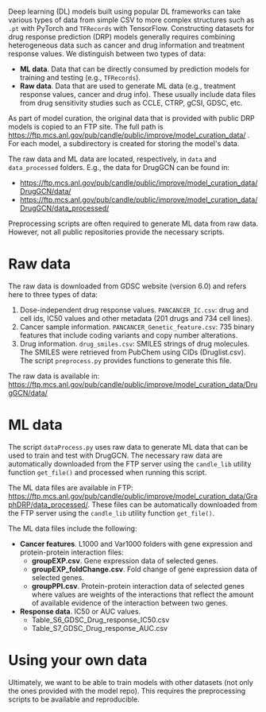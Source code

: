Deep learning (DL) models built using popular DL frameworks can take various types of data from simple CSV to more complex structures such as `.pt` with PyTorch and `TFRecords` with TensorFlow.
Constructing datasets for drug response prediction (DRP) models generally requires combining heterogeneous data such as cancer and drug information and treatment response values.
We distinguish between two types of data:
- __ML data__. Data that can be directly consumed by prediction models for training and testing (e.g., `TFRecords`).
- __Raw data__. Data that are used to generate ML data (e.g., treatment response values, cancer and drug info). These usually include data files from drug sensitivity studies such as CCLE, CTRP, gCSI, GDSC, etc.

As part of model curation, the original data that is provided with public DRP models is copied to an FTP site. The full path is https://ftp.mcs.anl.gov/pub/candle/public/improve/model_curation_data/ . For each model, a subdirectory is created for storing the model's data.

The raw data and ML data are located, respectively, in `data` and `data_processed` folders. E.g., the data for DrugGCN can be found in:
- https://ftp.mcs.anl.gov/pub/candle/public/improve/model_curation_data/DrugGCN/data/
- https://ftp.mcs.anl.gov/pub/candle/public/improve/model_curation_data/DrugGCN/data_processed/

Preprocessing scripts are often required to generate ML data from raw data. However, not all public repositories provide the necessary scripts.


# Raw data
The raw data is downloaded from GDSC website (version 6.0) and refers here to three types of data:
1) Dose-independent drug response values.
`PANCANCER_IC.csv`: drug and cell ids, IC50 values and other metadata (201 drugs and 734 cell lines).
2) Cancer sample information. `PANCANCER_Genetic_feature.csv`: 735 binary features that include coding variants and copy number alterations.
3) Drug information. `drug_smiles.csv`: SMILES strings of drug molecules. The SMILES were retrieved from PubChem using CIDs (Druglist.csv). The script `preprocess.py` provides functions to generate this file.

The raw data is available in: https://ftp.mcs.anl.gov/pub/candle/public/improve/model_curation_data/DrugGCN/data/


# ML data
The script `dataProcess.py` uses raw data to generate ML data that can be used to train and test with DrugGCN. The necessary raw data are automatically downloaded from the FTP server using the `candle_lib` utility function `get_file()` and processed when running this script. 

The ML data files are available in FTP: https://ftp.mcs.anl.gov/pub/candle/public/improve/model_curation_data/GraphDRP/data_processed/. These files can be automatically downloaded from the FTP server using the `candle_lib` utility function `get_file()`.

The ML data files include the following:

- __Cancer features__. L1000 and Var1000 folders with gene expression and protein-protein interaction files: 
  - __groupEXP.csv__. Gene expression data of selected genes.
  - __groupEXP_foldChange.csv__. Fold change of gene expression data of selected genes.
  - __groupPPI.csv__. Protein-protein interaction data of selected genes where values are weights of the interactions that reflect the amount of available evidence of the interaction between two genes.
- __Response data__. IC50 or AUC values.
  - Table_S6_GDSC_Drug_response_IC50.csv
  - Table_S7_GDSC_Drug_response_AUC.csv

# Using your own data
Ultimately, we want to be able to train models with other datasets (not only the ones provided with the model repo). This requires the preprocessing scripts to be available and reproducible.
